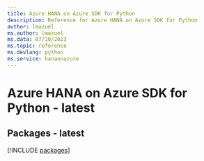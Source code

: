 ```yaml
---
title: Azure HANA on Azure SDK for Python
description: Reference for Azure HANA on Azure SDK for Python
author: lmazuel
ms.author: lmazuel
ms.data: 07/10/2023
ms.topic: reference
ms.devlang: python
ms.service: hanaonazure
---
```

# Azure HANA on Azure SDK for Python - latest
## Packages - latest
[!INCLUDE [packages](hana-on-azure-index.md)]